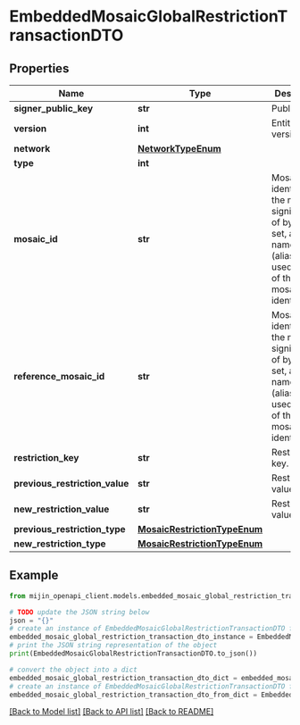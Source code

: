 # EmbeddedMosaicGlobalRestrictionTransactionDTO


## Properties

Name | Type | Description | Notes
------------ | ------------- | ------------- | -------------
**signer_public_key** | **str** | Public key. | 
**version** | **int** | Entity version. | 
**network** | [**NetworkTypeEnum**](NetworkTypeEnum.md) |  | 
**type** | **int** |  | 
**mosaic_id** | **str** | Mosaic identifier. If the most significant bit of byte 0 is set, a namespaceId (alias) is used instead of the real mosaic identifier.  | 
**reference_mosaic_id** | **str** | Mosaic identifier. If the most significant bit of byte 0 is set, a namespaceId (alias) is used instead of the real mosaic identifier.  | 
**restriction_key** | **str** | Restriction key. | 
**previous_restriction_value** | **str** | Restriction value. | 
**new_restriction_value** | **str** | Restriction value. | 
**previous_restriction_type** | [**MosaicRestrictionTypeEnum**](MosaicRestrictionTypeEnum.md) |  | 
**new_restriction_type** | [**MosaicRestrictionTypeEnum**](MosaicRestrictionTypeEnum.md) |  | 

## Example

```python
from mijin_openapi_client.models.embedded_mosaic_global_restriction_transaction_dto import EmbeddedMosaicGlobalRestrictionTransactionDTO

# TODO update the JSON string below
json = "{}"
# create an instance of EmbeddedMosaicGlobalRestrictionTransactionDTO from a JSON string
embedded_mosaic_global_restriction_transaction_dto_instance = EmbeddedMosaicGlobalRestrictionTransactionDTO.from_json(json)
# print the JSON string representation of the object
print(EmbeddedMosaicGlobalRestrictionTransactionDTO.to_json())

# convert the object into a dict
embedded_mosaic_global_restriction_transaction_dto_dict = embedded_mosaic_global_restriction_transaction_dto_instance.to_dict()
# create an instance of EmbeddedMosaicGlobalRestrictionTransactionDTO from a dict
embedded_mosaic_global_restriction_transaction_dto_from_dict = EmbeddedMosaicGlobalRestrictionTransactionDTO.from_dict(embedded_mosaic_global_restriction_transaction_dto_dict)
```
[[Back to Model list]](../README.md#documentation-for-models) [[Back to API list]](../README.md#documentation-for-api-endpoints) [[Back to README]](../README.md)



